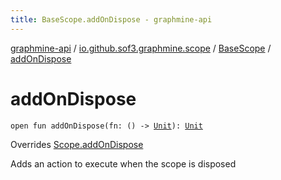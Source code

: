 ```yaml
---
title: BaseScope.addOnDispose - graphmine-api
---
```


[graphmine-api](../../index.html) / [io.github.sof3.graphmine.scope](../index.html) / [BaseScope](index.html) / [addOnDispose](./add-on-dispose.html)

# addOnDispose

`open fun addOnDispose(fn: () -> `[`Unit`](https://kotlinlang.org/api/latest/jvm/stdlib/kotlin/-unit/index.html)`): `[`Unit`](https://kotlinlang.org/api/latest/jvm/stdlib/kotlin/-unit/index.html)

Overrides [Scope.addOnDispose](../-scope/add-on-dispose.html)

Adds an action to execute when the scope is disposed

